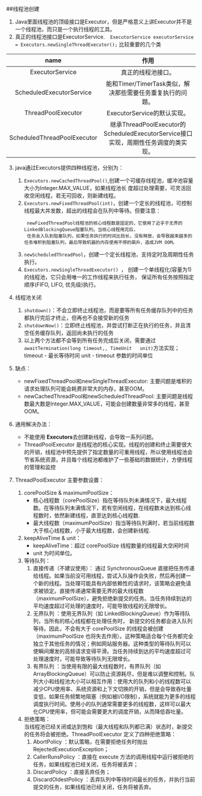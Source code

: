 ##线程池创建
1. Java里面线程池的顶级接口是Executor，但是严格意义上讲Executor并不是一个线程池，而只是一个执行线程的工具。
2. 真正的线程池接口是ExecutorService.`  ExecutorService executorService = Executors.newSingleThreadExecutor();`
        比较重要的几个类<br>
        
| name | 作用|
|:------:|:-----:|
|ExecutorService|真正的线程池接口。|
|ScheduledExecutorService|能和Timer/TimerTask类似，解决那些需要任务重复执行的问题。|
|ThreadPoolExecutor|ExecutorService的默认实现。|
|ScheduledThreadPoolExecutor|继承ThreadPoolExecutor的ScheduledExecutorService接口实现，周期性任务调度的类实现。|
 
 
3. java通过Executors提供四种线程池，分别为：
    1.  `Executors.newCachedThreadPool()`,创建一个可缓存线程池，缓冲池容量大小为Integer.MAX_VALUE，如果线程池长
            度超过处理需要，可灵活回收空闲线程，若无可回收，则新建线程。
    2.   `Executors.newFixedThreadPool(int)`，创建一个定长的线程池，可控制线程最大并发数，超出的线程会在队列中等待。但要注意：
            ```text
             newFixedThreadPool线程池的核心线程数是固定的，它使用了近乎于无界的LinkedBlockingQueue阻塞队列。当核心线程用完后，  
             任务会入队到阻塞队列，如果任务执行的时间比较长，没有释放，会导致越来越多的任务堆积到阻塞队列，最后导致机器的内存使用不停的飙升，造成JVM OOM。
            ```
    3.   `newScheduledThreadPool`，创建一个定长线程池，支持定时及周期性任务执行。
    4.   `Executors.newSingleThreadExecutor() `， 创建一个单线程化(容量为1)的线程池，它只会用唯一的工作线程来执行任务，
        保证所有任务按照指定顺序(FIFO, LIFO, 优先级)执行。
        
4.  线程池关闭
     1.  `shutdown()`：不会立即终止线程池，而是要等所有任务缓存队列中的任务都执行完后才终止，但再也不会接受新的任务
     2.  `shutdownNow()`：立即终止线程池，并尝试打断正在执行的任务，并且清空任务缓存队列，返回尚未执行的任务 
     3.  以上两个方法都不会等到所有任务完成后关闭，需要通过`awaitTermination(long timeout,, TimeUnit   unit)`方法实现；
            timeout - 最长等待时间   unit - timeout 参数的时间单位

5. 缺点：
    * newFixedThreadPool和newSingleThreadExecutor: 主要问题是堆积的请求处理队列可能会耗费非常大的内存，甚至OOM。
    * newCachedThreadPool和newScheduledThreadPool: 主要问题是线程数最大数是Integer.MAX_VALUE，可能会创建数量非常多的线程，甚至OOM。
6. 通用解决办法：
    * 不能使用 **Executors**去创建新线程，会导致一系列问题。
    * ThreadPoolExecutor 是线程池的核心实现。线程的创建和终止需要很大的开销，线程池中预先提供了指定数量的可重用线程，所以使用线程池会节省系统资源，并且每个线程池都维护了一些基础的数据统计，方便线程的管理和监控
7. ThreadPoolExecutor 主要参数设置：
    1. corePoolSize & maximumPoolSize：
        * 核心线程数（corePoolSize）指在等待队列未满情况下，最大线程数。在等待队列未满情况下，若有空闲线程，在线程数未达到核心线程数时，依然新建线程，直至达到核心线程数.
        * 最大线程数（maximumPoolSize）指当等待队列满时，若当前线程数大于核心线程数，小于最大线程数，会创建新线程.
    2. keepAliveTime & unit：
        * keepAliveTime：超过 corePoolSize 线程数量的线程最大空闲时间
        * unit 为时间单位。
    3. 等待队列：
        1. 直接传递（不建议使用）： 通过 SynchronousQueue
           直接把任务传递给线程。如果当前没可用线程，尝试入队操作会失败，然后再创建一个新的线程。当处理可能具有内部依赖性的请求时，该策略会避免请求被锁定。直接传递通常需要无界的最大线程数（maximumPoolSize），避免拒绝新提交的任务。当任务持续到达的平均速度超过可处理的速度时，可能导致线程的无限增长。
        2. 无界队列 ：使用无界队列（如 LinkedBlockingQueue）作为等待队列，当所有的核心线程都在处理任务时， 新提交的任务都会进入队列等待。因此，不会有大于 corePoolSize
           的线程会被创建（maximumPoolSize
           也将失去作用）。这种策略适合每个任务都完全独立于其他任务的情况；例如网站服务器。这种类型的等待队列可以使瞬间爆发的高频请求变得平滑。当任务持续到达的平均速度超过可处理速度时，可能导致等待队列无限增长。
        3. 有界队列 ：当使用有限的最大线程数时，有界队列（如
           ArrayBlockingQueue）可以防止资源耗尽，但是难以调整和控制。队列大小和线程池大小可以相互作用：使用大的队列和小的线程数可以减少CPU使用率、系统资源和上下文切换的开销，但是会导致吞吐量变低，如果任务频繁地阻塞（例如被I/O限制），系统就能为更多的线程调度执行时间。使用小的队列通常需要更多的线程数，这样可以最大化CPU使用率，但可能会需要更大的调度开销，从而降低吞吐量。
    4. 拒绝策略：  
       当线程池已经关闭或达到饱和（最大线程和队列都已满）状态时，新提交的任务将会被拒绝。ThreadPoolExecutor 定义了四种拒绝策略：
        1.  AbortPolicy ：默认策略，在需要拒绝任务时抛出RejectedExecutionException；
        2.  CallerRunsPolicy ：直接在 execute 方法的调用线程中运行被拒绝的任务，如果线程池已经关闭，任务将被丢弃；
        3.  DiscardPolicy ：直接丢弃任务；
        4.  DiscardOldestPolicy ：丢弃队列中等待时间最长的任务，并执行当前提交的任务，如果线程池已经关闭，任务将被丢弃。